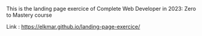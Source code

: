 This is the landing page exercice of Complete Web Developer in 2023: Zero to Mastery course 

Link : https://elkmar.github.io/landing-page-exercice/
